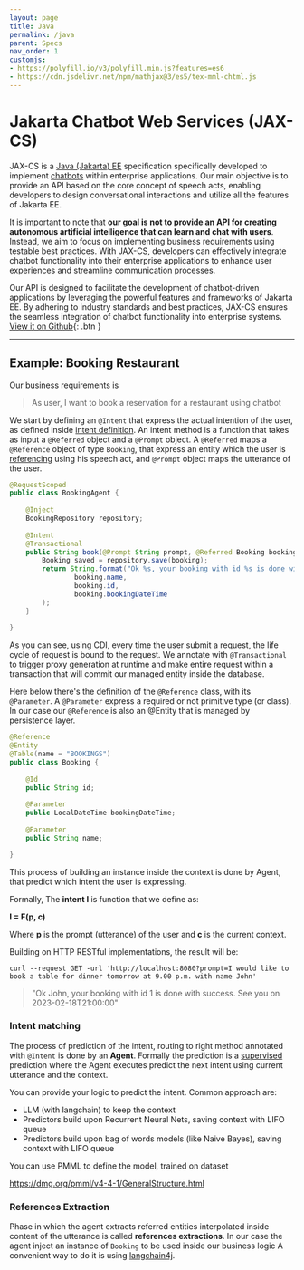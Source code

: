 ```yaml
---
layout: page
title: Java
permalink: /java
parent: Specs
nav_order: 1
customjs:
- https://polyfill.io/v3/polyfill.min.js?features=es6
- https://cdn.jsdelivr.net/npm/mathjax@3/es5/tex-mml-chtml.js
---
```


# Jakarta Chatbot Web Services (JAX-CS)

JAX-CS is a [Java (Jakarta) EE](https://jakarta.ee/) specification specifically developed to implement [chatbots](https://en.wikipedia.org/wiki/Chatbot) within enterprise applications. Our main objective is to provide an API based on the core concept of speech acts, enabling developers to design conversational interactions and utilize all the features of Jakarta EE.

It is important to note that **our goal is not to provide an API for creating autonomous artificial intelligence that can learn and chat with users**. Instead, we aim to focus on implementing business requirements using testable best practices. With JAX-CS, developers can effectively integrate chatbot functionality into their enterprise applications to enhance user experiences and streamline communication processes.

Our API is designed to facilitate the development of chatbot-driven applications by leveraging the powerful features and frameworks of Jakarta EE. By adhering to industry standards and best practices, JAX-CS ensures the seamless integration of chatbot functionality into enterprise systems.
[View it on Github](https://github.com/openpheme/jaxcs/tree/main){: .btn }

---

## Example: Booking Restaurant

Our business requirements is

> As user, I want to book a reservation for a restaurant using chatbot

We start by defining an `@Intent` that express the actual intention of the user, as defined inside [intent definition](/concepts/#intent).
An intent method is a function that takes as input a `@Referred` object and a `@Prompt` object. 
A `@Referred` maps a `@Reference` object of type `Booking`, that express an entity which the user is [referencing](/concepts/#reference) using his speech act, and `@Prompt` object maps the utterance of the user.

```java
@RequestScoped
public class BookingAgent {
    
    @Inject
    BookingRepository repository;
    
    @Intent
    @Transactional
    public String book(@Prompt String prompt, @Referred Booking booking){
        Booking saved = repository.save(booking);
        return String.format("Ok %s, your booking with id %s is done with success. See you on %s", 
                booking.name, 
                booking.id, 
                booking.bookingDateTime
        );
    }
    
}
```
As you can see, using CDI, every time the user submit a request, the life cycle of request is bound to the request.
We annotate with `@Transactional` to trigger proxy generation at runtime and make entire request within a transaction that will commit
our managed entity inside the database.

Here below there's the definition of the `@Reference` class, with its `@Parameter`. A `@Parameter` express a required or not
primitive type (or class). In our case our `@Reference` is also an @Entity that is managed by persistence layer.

```java
@Reference
@Entity
@Table(name = "BOOKINGS")
public class Booking {
    
    @Id
    public String id;
    
    @Parameter
    public LocalDateTime bookingDateTime;
    
    @Parameter
    public String name;

}
```

This process of building an instance inside the context is done by Agent, that predict which intent the user 
is expressing. 

Formally, The **intent I** is function that we define as:

**I = F(p, c)**

Where **p** is the prompt (utterance) of the user and **c** is the current context.

Building on HTTP RESTful implementations, the result will be:

```text
curl --request GET -url 'http://localhost:8080?prompt=I would like to book a table for dinner tomorrow at 9.00 p.m. with name John'
```

> "Ok John, your booking with id 1 is done with success. See you on 2023-02-18T21:00:00"

### Intent matching

The process of prediction of the intent, routing to right method annotated with `@Intent` is done by an **Agent**.
Formally the prediction is a [supervised](https://en.wikipedia.org/wiki/Supervised_learning) prediction where the Agent
executes predict the next intent using current utterance and the context.

You can provide your logic to predict the intent. Common approach are:

- LLM (with langchain) to keep the context
- Predictors build upon Recurrent Neural Nets, saving context with LIFO queue 
- Predictors build upon bag of words models (like Naive Bayes), saving context with LIFO queue

You can use PMML to define the model, trained on dataset

https://dmg.org/pmml/v4-4-1/GeneralStructure.html
### References Extraction

Phase in which the agent extracts referred entities interpolated inside content of the utterance is called
**references extractions**. In our case the agent inject an instance of `Booking` to be used inside our business logic
A convenient way to do it is using [langchain4j](https://github.com/langchain4j/langchain4j).